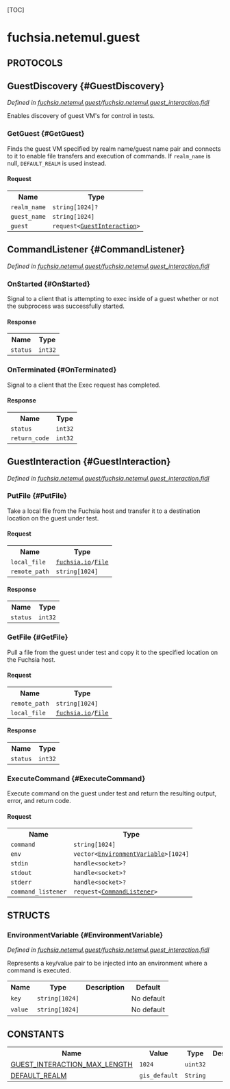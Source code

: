 [TOC]

# fuchsia.netemul.guest


## **PROTOCOLS**

## GuestDiscovery {#GuestDiscovery}
*Defined in [fuchsia.netemul.guest/fuchsia.netemul.guest_interaction.fidl](https://fuchsia.googlesource.com/fuchsia/+/master/src/virtualization/lib/guest_interaction/fidl/fuchsia.netemul.guest_interaction.fidl#15)*

<p>Enables discovery of guest VM's for control in tests.</p>

### GetGuest {#GetGuest}

<p>Finds the guest VM specified by realm name/guest name pair and connects to it to enable
file transfers and execution of commands.  If <code>realm_name</code> is null, <code>DEFAULT_REALM</code> is
used instead.</p>

#### Request
<table>
    <tr><th>Name</th><th>Type</th></tr>
    <tr>
            <td><code>realm_name</code></td>
            <td>
                <code>string[1024]?</code>
            </td>
        </tr><tr>
            <td><code>guest_name</code></td>
            <td>
                <code>string[1024]</code>
            </td>
        </tr><tr>
            <td><code>guest</code></td>
            <td>
                <code>request&lt;<a class='link' href='#GuestInteraction'>GuestInteraction</a>&gt;</code>
            </td>
        </tr></table>



## CommandListener {#CommandListener}
*Defined in [fuchsia.netemul.guest/fuchsia.netemul.guest_interaction.fidl](https://fuchsia.googlesource.com/fuchsia/+/master/src/virtualization/lib/guest_interaction/fidl/fuchsia.netemul.guest_interaction.fidl#30)*


### OnStarted {#OnStarted}

<p>Signal to a client that is attempting to exec inside of a guest whether
or not the subprocess was successfully started.</p>



#### Response
<table>
    <tr><th>Name</th><th>Type</th></tr>
    <tr>
            <td><code>status</code></td>
            <td>
                <code>int32</code>
            </td>
        </tr></table>

### OnTerminated {#OnTerminated}

<p>Signal to a client that the Exec request has completed.</p>



#### Response
<table>
    <tr><th>Name</th><th>Type</th></tr>
    <tr>
            <td><code>status</code></td>
            <td>
                <code>int32</code>
            </td>
        </tr><tr>
            <td><code>return_code</code></td>
            <td>
                <code>int32</code>
            </td>
        </tr></table>

## GuestInteraction {#GuestInteraction}
*Defined in [fuchsia.netemul.guest/fuchsia.netemul.guest_interaction.fidl](https://fuchsia.googlesource.com/fuchsia/+/master/src/virtualization/lib/guest_interaction/fidl/fuchsia.netemul.guest_interaction.fidl#39)*


### PutFile {#PutFile}

<p>Take a local file from the Fuchsia host and transfer it to a destination
location on the guest under test.</p>

#### Request
<table>
    <tr><th>Name</th><th>Type</th></tr>
    <tr>
            <td><code>local_file</code></td>
            <td>
                <code><a class='link' href='../fuchsia.io/'>fuchsia.io</a>/<a class='link' href='../fuchsia.io/#File'>File</a></code>
            </td>
        </tr><tr>
            <td><code>remote_path</code></td>
            <td>
                <code>string[1024]</code>
            </td>
        </tr></table>


#### Response
<table>
    <tr><th>Name</th><th>Type</th></tr>
    <tr>
            <td><code>status</code></td>
            <td>
                <code>int32</code>
            </td>
        </tr></table>

### GetFile {#GetFile}

<p>Pull a file from the guest under test and copy it to the specified
location on the Fuchsia host.</p>

#### Request
<table>
    <tr><th>Name</th><th>Type</th></tr>
    <tr>
            <td><code>remote_path</code></td>
            <td>
                <code>string[1024]</code>
            </td>
        </tr><tr>
            <td><code>local_file</code></td>
            <td>
                <code><a class='link' href='../fuchsia.io/'>fuchsia.io</a>/<a class='link' href='../fuchsia.io/#File'>File</a></code>
            </td>
        </tr></table>


#### Response
<table>
    <tr><th>Name</th><th>Type</th></tr>
    <tr>
            <td><code>status</code></td>
            <td>
                <code>int32</code>
            </td>
        </tr></table>

### ExecuteCommand {#ExecuteCommand}

<p>Execute command on the guest under test and return the resulting output,
error, and return code.</p>

#### Request
<table>
    <tr><th>Name</th><th>Type</th></tr>
    <tr>
            <td><code>command</code></td>
            <td>
                <code>string[1024]</code>
            </td>
        </tr><tr>
            <td><code>env</code></td>
            <td>
                <code>vector&lt;<a class='link' href='#EnvironmentVariable'>EnvironmentVariable</a>&gt;[1024]</code>
            </td>
        </tr><tr>
            <td><code>stdin</code></td>
            <td>
                <code>handle&lt;socket&gt;?</code>
            </td>
        </tr><tr>
            <td><code>stdout</code></td>
            <td>
                <code>handle&lt;socket&gt;?</code>
            </td>
        </tr><tr>
            <td><code>stderr</code></td>
            <td>
                <code>handle&lt;socket&gt;?</code>
            </td>
        </tr><tr>
            <td><code>command_listener</code></td>
            <td>
                <code>request&lt;<a class='link' href='#CommandListener'>CommandListener</a>&gt;</code>
            </td>
        </tr></table>





## **STRUCTS**

### EnvironmentVariable {#EnvironmentVariable}
*Defined in [fuchsia.netemul.guest/fuchsia.netemul.guest_interaction.fidl](https://fuchsia.googlesource.com/fuchsia/+/master/src/virtualization/lib/guest_interaction/fidl/fuchsia.netemul.guest_interaction.fidl#25)*



<p>Represents a key/value pair to be injected into an environment where a command is executed.</p>


<table>
    <tr><th>Name</th><th>Type</th><th>Description</th><th>Default</th></tr><tr>
            <td><code>key</code></td>
            <td>
                <code>string[1024]</code>
            </td>
            <td></td>
            <td>No default</td>
        </tr><tr>
            <td><code>value</code></td>
            <td>
                <code>string[1024]</code>
            </td>
            <td></td>
            <td>No default</td>
        </tr>
</table>













## **CONSTANTS**

<table>
    <tr><th>Name</th><th>Value</th><th>Type</th><th>Description</th></tr><tr>
            <td><a href="https://fuchsia.googlesource.com/fuchsia/+/master/src/virtualization/lib/guest_interaction/fidl/fuchsia.netemul.guest_interaction.fidl#10">GUEST_INTERACTION_MAX_LENGTH</a></td>
            <td>
                    <code>1024</code>
                </td>
                <td><code>uint32</code></td>
            <td></td>
        </tr>
    <tr>
            <td><a href="https://fuchsia.googlesource.com/fuchsia/+/master/src/virtualization/lib/guest_interaction/fidl/fuchsia.netemul.guest_interaction.fidl#11">DEFAULT_REALM</a></td>
            <td><code>gis_default</code></td>
                    <td><code>String</code></td>
            <td></td>
        </tr>
    
</table>

